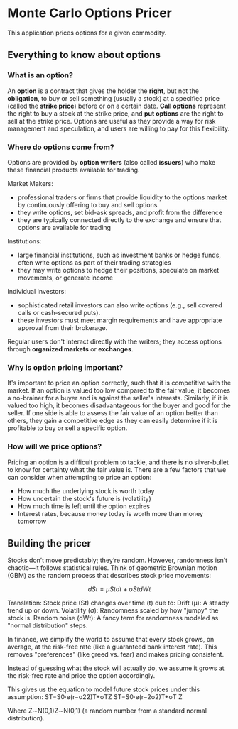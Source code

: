 # Monte Carlo Options Pricer
This application prices options for a given commodity.

## Everything to know about options
### What is an option?
An **option** is a contract that gives the holder the **right**, but not the **obligation**, to buy or sell something (usually a stock) at a specified price (called the **strike price**) before or on a certain date. **Call options** represent the right to buy a stock at the strike price, and **put options** are the right to sell at the strike price. Options are useful as they provide a way for risk management and speculation, and users are willing to pay for this flexibility.

### Where do options come from?
Options are provided by **option writers** (also called **issuers**) who make these financial products available for trading.

Market Makers:
- professional traders or firms that provide liquidity to the options market by continuously offering to buy and sell options
- they write options, set bid-ask spreads, and profit from the difference
- they are typically connected directly to the exchange and ensure that options are available for trading

Institutions:
- large financial institutions, such as investment banks or hedge funds, often write options as part of their trading strategies
- they may write options to hedge their positions, speculate on market movements, or generate income

Individual Investors:
- sophisticated retail investors can also write options (e.g., sell covered calls or cash-secured puts).
- these investors must meet margin requirements and have appropriate approval from their brokerage.

Regular users don't interact directly with the writers; they access options through **organized markets** or **exchanges**.

### Why is option pricing important?
It's important to price an option correctly, such that it is competitive with the market. If an option is valued too low compared to the fair value, it becomes a no-brainer for a buyer and is against the seller's interests. Similarly, if it is valued too high, it becomes disadvantageous for the buyer and good for the seller. If one side is able to assess the fair value of an option better than others, they gain a competitive edge as they can easily determine if it is profitable to buy or sell a specific option.

### How will we price options?
Pricing an option is a difficult problem to tackle, and there is no silver-bullet to know for certainty what the fair value is. There are a few factors that we can consider when attempting to price an option:
- How much the underlying stock is worth today
- How uncertain the stock's future is (volatility)
- How much time is left until the option expires
- Interest rates, because money today is worth more than money tomorrow

## Building the pricer
Stocks don’t move predictably; they’re random. However, randomness isn’t chaotic—it follows statistical rules. Think of geometric Brownian motion (GBM) as the random process that describes stock price movements:

```math
dSt​=μSt​dt+σSt​dWt
```

Translation: Stock price (St) changes over time (t) due to:
Drift (μ): A steady trend up or down.
Volatility (σ): Randomness scaled by how "jumpy" the stock is.
Random noise (dWt): A fancy term for randomness modeled as "normal distribution" steps.

In finance, we simplify the world to assume that every stock grows, on average, at the risk-free rate (like a guaranteed bank interest rate). This removes "preferences" (like greed vs. fear) and makes pricing consistent.

Instead of guessing what the stock will actually do, we assume it grows at the risk-free rate and price the option accordingly.

This gives us the equation to model future stock prices under this assumption:
ST=S0⋅e(r−σ22)T+σTZ
ST​=S0​⋅e(r−2σ2​)T+σT
​Z

Where Z∼N(0,1)Z∼N(0,1) (a random number from a standard normal distribution).
